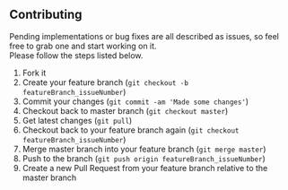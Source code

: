 ## Contributing
Pending implementations or bug fixes are all described as issues, so feel free to grab one and start working on it.</br>
Please follow the steps listed below.
1. Fork it
2. Create your feature branch (`git checkout -b featureBranch_issueNumber`)
3. Commit your changes (`git commit -am 'Made some changes'`)
4. Checkout back to master branch (`git checkout master`)
5. Get latest changes (`git pull`)
6. Checkout back to your feature branch again (`git checkout featureBranch_issueNumber`)
7. Merge master branch into your feature branch (`git merge master`)
8. Push to the branch (`git push origin featureBranch_issueNumber`)
9. Create a new Pull Request from your feature branch relative to the master branch